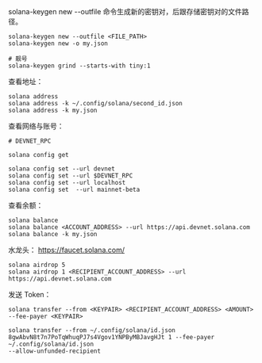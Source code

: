 

solana-keygen new --outfile 命令生成新的密钥对，后跟存储密钥对的文件路径。

```
solana-keygen new --outfile <FILE_PATH>
solana-keygen new -o my.json

# 靓号
solana-keygen grind --starts-with tiny:1

```

查看地址：
```
solana address
solana address -k ~/.config/solana/second_id.json
solana address -k my.json
```

查看网络与账号：

```
# DEVNET_RPC

solana config get

solana config set --url devnet 
solana config set --url $DEVNET_RPC
solana config set --url localhost 
solana config set  --url mainnet-beta
```




查看余额：
```
solana balance
solana balance <ACCOUNT_ADDRESS> --url https://api.devnet.solana.com
solana balance -k my.json
```


水龙头： https://faucet.solana.com/
```
solana airdrop 5
solana airdrop 1 <RECIPIENT_ACCOUNT_ADDRESS> --url https://api.devnet.solana.com
```

发送 Token：

```
solana transfer --from <KEYPAIR> <RECIPIENT_ACCOUNT_ADDRESS> <AMOUNT> --fee-payer <KEYPAIR>

solana transfer --from ~/.config/solana/id.json 8gwAbvN8t7n7PoTqWhuqPJ7s4Vgov1YNPByMBJavgHJt 1 --fee-payer ~/.config/solana/id.json 
--allow-unfunded-recipient
```